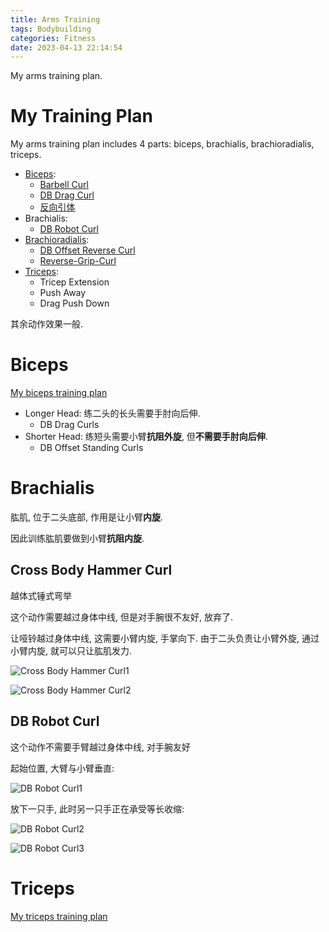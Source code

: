 ```yaml
---
title: Arms Training
tags: Bodybuilding
categories: Fitness
date: 2023-04-13 22:14:54
---
```


My arms training plan. 

<!--more-->

# My Training Plan

My arms  training plan includes 4 parts: biceps, brachialis, brachioradialis, triceps.



* [Biceps](https://lyk-love.cn/2023/06/07/Biceps-Training): 
  * [Barbell Curl](https://lyk-love.cn/2023/06/08/Biceps-Training/#Barbell-Curl)
  * [DB Drag Curl](https://lyk-love.cn/2023/06/08/Biceps-Training/#DB-Drag-Curl)
  * [反向引体](https://lyk-love.cn/2023/04/23/Pull-Up/#%E5%8F%8D%E6%89%8B%E5%BC%95%E4%BD%93)
* Brachialis: 
  * [DB Robot Curl](#DB-Robot-Curl)
* [Brachioradialis](https://lyk-love.cn/2023/06/07/Forearms-Training): 
  * [DB Offset Reverse Curl](https://lyk-love.cn/2023/06/08/Forearms-Training/#Reverse-Grip-Curl)
  * [Reverse-Grip-Curl](https://lyk-love.cn/2023/06/08/Forearms-Training/#Reverse-Grip-Curl)
* [Triceps](): 
  * Tricep Extension
  * Push Away
  * Drag Push Down

其余动作效果一般.

# Biceps

[My biceps training plan](https://lyk-love.cn/2023/06/08/Biceps-Training/)

* Longer Head: 练二头的长头需要手肘向后伸.
  * DB Drag Curls
* Shorter Head: 练短头需要小臂**抗阻外旋**, 但**不需要手肘向后伸**.
  * DB Offset Standing Curls



# Brachialis

肱肌, 位于二头底部, 作用是让小臂**内旋**.

因此训练肱肌要做到小臂**抗阻内旋**.

## Cross Body Hammer Curl

越体式锤式弯举

这个动作需要越过身体中线, 但是对手腕很不友好, 放弃了.



 让哑铃越过身体中线, 这需要小臂内旋, 手掌向下. 由于二头负责让小臂外旋, 通过小臂内旋, 就可以只让肱肌发力.

![Cross Body Hammer Curl1](https://seec2-lyk.oss-cn-shanghai.aliyuncs.com/Hexo/Bodybuilding/Arm%20Training/Cross%20Body%20Hammer%20Curl1.png)

  ![Cross Body Hammer Curl2](https://seec2-lyk.oss-cn-shanghai.aliyuncs.com/Hexo/Bodybuilding/Arm%20Training/Cross%20Body%20Hammer%20Curl2.png)

## DB Robot Curl

这个动作不需要手臂越过身体中线, 对手腕友好



起始位置, 大臂与小臂垂直:

![DB Robot Curl1](https://seec2-lyk.oss-cn-shanghai.aliyuncs.com/Hexo/Bodybuilding/Arm%20Training/DB%20Robot%20Curl1.png)



放下一只手, 此时另一只手正在承受等长收缩:

![DB Robot Curl2](https://seec2-lyk.oss-cn-shanghai.aliyuncs.com/Hexo/Bodybuilding/Arm%20Training/DB%20Robot%20Curl2.png)



![DB Robot Curl3](https://seec2-lyk.oss-cn-shanghai.aliyuncs.com/Hexo/Bodybuilding/Arm%20Training/DB%20Robot%20Curl3.png)



# Triceps

[My triceps training plan](https://lyk-love.cn/2023/06/08/Biceps-Training/)

